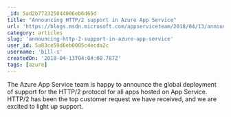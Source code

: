 ```yaml
---
_id: 5ad2b772325044006eb6d65d
title: "Announcing HTTP/2 support in Azure App Service"
url: 'https://blogs.msdn.microsoft.com/appserviceteam/2018/04/13/announcing-http2-support-in-azure-app-service/'
category: articles
slug: 'announcing-http-2-support-in-azure-app-service'
user_id: 5a83ce59d6eb0005c4ecda2c
username: 'bill-s'
createdOn: '2018-04-13T04:04:08.787Z'
tags: [azure]
---
```


The Azure App Service team is happy to announce the global deployment of support for the HTTP/2 protocol for all apps hosted on App Service. HTTP/2 has been the top customer request we have received, and we are excited to light up support.
